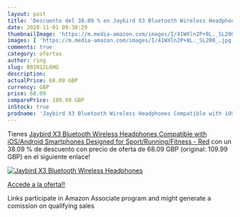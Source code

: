 ```yaml
---
layout: post
title: 'Descuento del 38.09 % en Jaybird X3 Bluetooth Wireless Headphones'
date: 2020-11-01 09:38:29
thumbnailImage: 'https://m.media-amazon.com/images/I/41WXln2P+8L._SL200_.jpg'
images: [ 'https://m.media-amazon.com/images/I/41WXln2P+8L._SL200_.jpg' ]
comments: true
category: ofertas
author: ring
slug: B01N12L6HG
description:
actualPrice: 68.09 GBP
currency: GBP
price: 68.09
comparePrice: 109.99 GBP
inStock: true
prodname: 'Jaybird X3 Bluetooth Wireless Headphones Compatible with iOS/Android Smartphones Designed for Sport/Running/Fitness - Red'
---
```


Tienes [Jaybird X3 Bluetooth Wireless Headphones Compatible with iOS/Android Smartphones Designed for Sport/Running/Fitness - Red](https://www.amazon.co.uk/dp/B01N12L6HG/?tag=tolees0a-21) con un 38.09 % de descuento con precio de oferta de 68.09 GBP (original: 109.99 GBP) en el siguiente enlace!

[![Jaybird X3 Bluetooth Wireless Headphones](https://m.media-amazon.com/images/I/41WXln2P+8L._SL200_.jpg)](https://www.amazon.co.uk/dp/B01N12L6HG/?tag=tolees0a-21)

[Accede a la oferta!!](https://www.amazon.co.uk/dp/B01N12L6HG/?tag=tolees0a-21)

Links participate in Amazon Associate program and might generate a comission on qualifying sales


